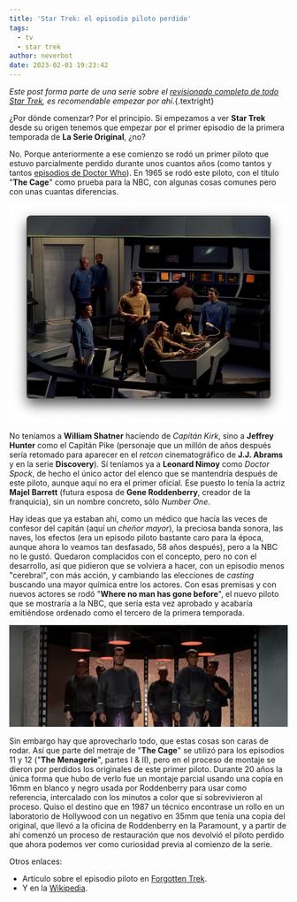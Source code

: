 ```yaml
---
title: 'Star Trek: el episodio piloto perdido'
tags:
  - tv
  - star trek
author: neverbot
date: 2023-02-01 19:23:42
---
```


*Este post forma parte de una serie sobre el [revisionado completo de todo Star Trek](/viendo-star-trek-¿como-cuando-y-por-que/), 
es recomendable empezar por ahí*.{.textright}

¿Por dónde comenzar? Por el principio. Si empezamos a ver **Star Trek** desde su origen tenemos que empezar por el primer episodio de la primera temporada de **La Serie Original**, ¿no? 

No. Porque anteriormente a ese comienzo se rodó un primer piloto que estuvo parcialmente perdido durante unos cuantos años (como tantos y tantos [episodios de Doctor Who](https://en.wikipedia.org/wiki/Doctor_Who_missing_episodes)). En 1965 se rodó este piloto, con el título "**The Cage**" como prueba para la NBC, con algunas cosas comunes pero con unas cuantas diferencias.

![image-20230201182943365](./star-trek-el-episodio-piloto-perdido/image-20230201182943365.jpg)

No teníamos a **William Shatner** haciendo de *Capitán Kirk*, sino a **Jeffrey Hunter** como el Capitán Pike (personaje que un millón de años después sería retomado para aparecer en el *retcon* cinematográfico de **J.J. Abrams** y en la serie **Discovery**). Sí teníamos ya a **Leonard Nimoy** como *Doctor Spock*, de hecho el único actor del elenco que se mantendría después de este piloto, aunque aquí no era el primer oficial. Ese puesto lo tenía la actriz **Majel Barrett** (futura esposa de **Gene Roddenberry**, creador de la franquicia), sin un nombre concreto, sólo *Number One*.

Hay ideas que ya estaban ahí, como un médico que hacía las veces de confesor del capitán (aquí un *cheñor mayor*), la preciosa banda sonora, las naves, los efectos (era un episodo piloto bastante caro para la época, aunque ahora lo veamos tan desfasado, 58 años después), pero a la NBC no le gustó. Quedaron complacidos con el concepto, pero no con el desarrollo, así que pidieron que se volviera a hacer, con un episodio menos "cerebral", con más acción, y cambiando las elecciones de *casting* buscando una mayor química entre los actores. Con esas premisas y con nuevos actores se rodó "**Where no man has gone before**", el nuevo piloto que se mostraría a la NBC, que sería esta vez aprobado y acabaría emitiéndose ordenado como el tercero de la primera temporada.

![image-20230201192012210](./star-trek-el-episodio-piloto-perdido/image-20230201192012210.jpg)

Sin embargo hay que aprovecharlo todo, que estas cosas son caras de rodar. Así que parte del metraje de "**The Cage**" se utilizó para los episodios 11 y 12 ("**The Menagerie**", partes I & II), pero en el proceso de montaje se dieron por perdidos los originales de este primer piloto. Durante 20 años la única forma que hubo de verlo fue un montaje parcial usando una copia en 16mm en blanco y negro usada por Roddenberry para usar como referencia, intercalado con los minutos a color que sí sobrevivieron al proceso. Quiso el destino que en 1987 un técnico encontrase un rollo en un laboratorio de Hollywood con un negativo en 35mm que tenía una copia del original, que llevó a la oficina de Roddenberry en la Paramount, y a partir de ahí comenzó un proceso de restauración que nos devolvió el piloto perdido que ahora podemos ver como curiosidad previa al comienzo de la serie.

Otros enlaces:

- Artículo sobre el episodio piloto en [Forgotten Trek](https://forgottentrek.com/the-original-series/the-cage-the-star-trek-pilot-that-wasnt-quite/).
- Y en la [Wikipedia](https://en.wikipedia.org/wiki/The_Cage_(Star_Trek:_The_Original_Series)).
